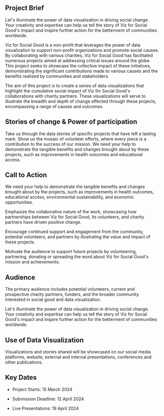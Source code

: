 ## Project Brief

Let's illuminate the power of data visualization in driving social change. Your creativity and expertise can help us tell the story of Viz for Social Good's impact and inspire further action for the betterment of communities worldwide.

Viz for Social Good is a non-profit that leverages the power of data visualization to support non-profit organizations and promote social causes. By collaborating with various charities, Viz for Social Good has facilitated numerous projects aimed at addressing critical issues around the globe. This project seeks to showcase the collective impact of these initiatives, demonstrating the significant contributions made to various causes and the benefits realized by communities and stakeholders.

The aim of this project is to create a series of data visualizations that highlight the cumulative social impact of Viz for Social Good's collaborations with charity partners. These visualizations will serve to illustrate the breadth and depth of change effected through these projects, encompassing a range of causes and outcomes.

## Stories of change & Power of participation

Take us through the data stories of specific projects that have left a lasting mark. Show us the mosaic of volunteer efforts, where every piece is a contribution to the success of our mission. We need your help to demonstrate the tangible benefits and changes brought about by these projects, such as improvements in health outcomes and educational access.

## Call to Action

We need your help to demonstrate the tangible benefits and changes brought about by the projects, such as improvements in health outcomes, educational access, environmental sustainability, and economic opportunities.

Emphasize the collaborative nature of the work, showcasing how partnerships between Viz for Social Good, its volunteers, and charity partners have driven positive change.

Encourage continued support and engagement from the community, potential volunteers, and partners by illustrating the value and impact of these projects.

Motivate the audience to support future projects by volunteering, partnering, donating or spreading the word about Viz for Social Good's mission and achievements.

## Audience

The primary audience includes potential volunteers, current and prospective charity partners, funders, and the broader community interested in social good and data visualization.

Let's illuminate the power of data visualization in driving social change. Your creativity and expertise can help us tell the story of Viz for Social Good's impact and inspire further action for the betterment of communities worldwide.

## Use of Data Visualization

Visualizations and stories shared will be showcased on our social media platforms, website, external and internal presentations, conferences and other publications.  

## Key Dates

- Project Starts: 15 March 2024

- Submission Deadline: 12 April 2024

- Live Presentations: 19 April 2024
